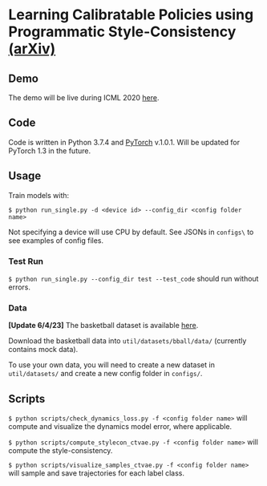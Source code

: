 # Learning Calibratable Policies using Programmatic Style-Consistency [(arXiv)](https://arxiv.org/abs/1910.01179)

## Demo

The demo will be live during ICML 2020 [here](http://basketball-ai.com/).

## Code

Code is written in Python 3.7.4 and [PyTorch](https://pytorch.org/) v.1.0.1. Will be updated for PyTorch 1.3 in the future.

## Usage

Train models with:

`$ python run_single.py -d <device id> --config_dir <config folder name>`

Not specifying a device will use CPU by default. See JSONs in `configs\` to see examples of config files.

### Test Run

`$ python run_single.py --config_dir test --test_code` should run without errors.

### Data

<!-- **[Update 11/25/20]** The basketball dataset is now available on [AWS Data Exchange](https://aws.amazon.com/marketplace/pp/prodview-7kigo63d3iln2?qid=1606330770194&sr=0-1&ref_=srh_res_product_title#offers). Please make sure to acknowledge Stats Perform if you use the data for your research. <br> -->

**[Update 6/4/23]** The basketball dataset is available [here](https://drive.google.com/drive/folders/1or9dqZFu8_5nboc_YRzz2PWbqpyGSs-N?usp=sharing).<br>

Download the basketball data into `util/datasets/bball/data/` (currently contains mock data).

To use your own data, you will need to create a new dataset in `util/datasets/` and create a new config folder in `configs/`.

## Scripts

`$ python scripts/check_dynamics_loss.py -f <config folder name>` will compute and visualize the dynamics model error, where applicable.

`$ python scripts/compute_stylecon_ctvae.py -f <config folder name>` will compute the style-consistency.

`$ python scripts/visualize_samples_ctvae.py -f <config folder name>` will sample and save trajectories for each label class.
